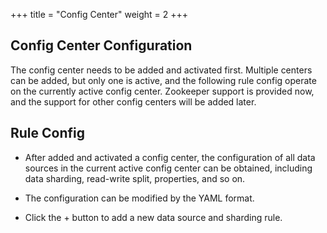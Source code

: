 +++
title = "Config Center"
weight = 2
+++

## Config Center Configuration

The config center needs to be added and activated first. Multiple centers can be added, but only one is active, and the following rule config operate on the currently active config center.
Zookeeper support is provided now, and the support for other config centers will be added later.

## Rule Config

+ After added and activated a config center, the configuration of all data sources in the current active config center can be obtained, including data sharding, read-write split, properties, and so on.

+ The configuration can be modified by the YAML format.

+ Click the + button to add a new data source and sharding rule.
